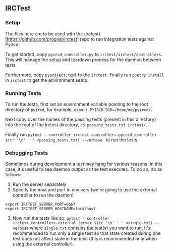 ## IRCTest

### Setup

The files here are to be used with the (irctest)[https://github.com/progval/irctest] repo to run integration tests against Pyircd.

To get started, copy `pyircd_controller.py` to `irctest/irctest/controllers`. This will manage the setup and teardown process for the daemon between tests.

Furthermore, copy `pyproject.toml` to the `irctest`. Finally run `poetry install` in `irctest` to get the environment setup.

### Running Tests

To run the tests, first set an environment variable pointing to the root directory of `pyircd`, for example, `export PYIRCD_DIR=/home/me/pyircd/`.

Next copy over the names of the passing tests (present in this directory) into the root of the irctest directory, `cp passing_tests.txt irctest/`.

Finally run `pytest --controller irctest.controllers.pyircd_controller $(tr '\n' ' ' <passing_tests.txt) --verbose
` to run the tests.

### Debugging Tests

Sometimes during development a test may hang for various reasons. In this case, it's useful to see daemon output as the test executes. To do so, do as follows:
1. Run the server separately
2. Specify the host and port in env vars (we're going to use the external controller to run the daemon)
```
export IRCTEST_SERVER_PORT=6667
export IRCTEST_SERVER_HOSTNAME=localhost
```
3. Now run the tests like so:
`pytest --controller irctest.controllers.external_server $(tr '\n' ' ' <single.txt) --verbose` where `single.txt` contains the test(s) you want to run. It's recommended to run only a single test so that state created during one test does not affect state in the next (this is recommended only when using the external controller).
